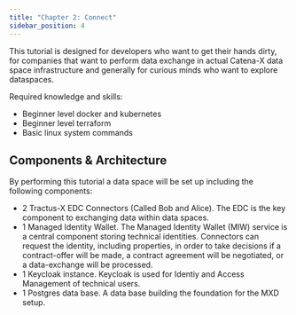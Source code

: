 ```yaml
---
title: "Chapter 2: Connect"
sidebar_position: 4
---
```


This tutorial is designed for developers who want to get their hands dirty, for companies that want to perform data exchange in actual Catena-X data space infrastructure and generally for curious minds who want to explore dataspaces.

Required knowledge and skills:

- Beginner level docker and kubernetes
- Beginner level terraform
- Basic linux system commands

## Components & Architecture

By performing this tutorial a data space will be set up including the following components:

- 2 Tractus-X EDC Connectors (Called Bob and Alice). The EDC is the key component to exchanging data within data spaces.
- 1 Managed Identity Wallet. The Managed Identity Wallet (MIW) service is a central component storing technical identities. Connectors can request the identity, including properties, in order to take decisions if a contract-offer will be made, a contract agreement will be negotiated, or a data-exchange will be processed.
- 1 Keycloak instance. Keycloak is used for Identiy and Access Management of technical users.
- 1 Postgres data base. A data base building the foundation for the MXD setup.
